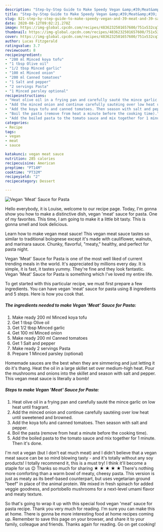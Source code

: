 ```yaml
---
description: "Step-by-Step Guide to Make Speedy Vegan &amp;#39;Meat&amp;#39; Sauce for Pasta"
title: "Step-by-Step Guide to Make Speedy Vegan &amp;#39;Meat&amp;#39; Sauce for Pasta"
slug: 821-step-by-step-guide-to-make-speedy-vegan-and-39-meat-and-39-sauce-for-pasta
date: 2020-08-12T09:02:21.278Z
image: https://img-global.cpcdn.com/recipes/4836232501657600/751x532cq70/vegan-meat-sauce-for-pasta-recipe-main-photo.jpg
thumbnail: https://img-global.cpcdn.com/recipes/4836232501657600/751x532cq70/vegan-meat-sauce-for-pasta-recipe-main-photo.jpg
cover: https://img-global.cpcdn.com/recipes/4836232501657600/751x532cq70/vegan-meat-sauce-for-pasta-recipe-main-photo.jpg
author: Lucas Fitzgerald
ratingvalue: 3.7
reviewcount: 8
recipeingredient:
- "200 ml Minced koya tofu"
- "1 tbsp Olive oil"
- "1/2 tbsp Minced garlic"
- "100 ml Minced onion"
- "200 ml Canned tomatoes"
- "1 Salt and pepper"
- "2 servings Pasta"
- "1 Minced parsley optional"
recipeinstructions:
- "Heat olive oil in a frying pan and carefully sauté the mince garlic on low heat until fragrant."
- "Add the minced onion and continue carefully sautéing over low heat until sweetened and browned."
- "Add the koya tofu and canned tomatoes. Then season with salt and pepper."
- "Boil the pasta (remove from heat a minute before the cooking time)."
- "Add the boiled pasta to the tomato sauce and mix together for 1 minute. Then it&#39;s done."
categories:
- Recipe
tags:
- vegan
- meat
- sauce

katakunci: vegan meat sauce 
nutrition: 285 calories
recipecuisine: American
preptime: "PT14M"
cooktime: "PT32M"
recipeyield: "2"
recipecategory: Dessert

---
```



![Vegan &#39;Meat&#39; Sauce for Pasta](https://img-global.cpcdn.com/recipes/4836232501657600/751x532cq70/vegan-meat-sauce-for-pasta-recipe-main-photo.jpg)

Hello everybody, it is Louise, welcome to our recipe page. Today, I'm gonna show you how to make a distinctive dish, vegan &#39;meat&#39; sauce for pasta. One of my favorites. This time, I am going to make it a little bit tasty. This is gonna smell and look delicious.

Learn how to make vegan meat sauce! This vegan meat sauce tastes so similar to traditional bolognese except it&#39;s made with cauliflower, walnuts, and marinara sauce. Chunky, flavorful, &#34;meaty,&#34; healthy, and perfect for pasta night.

Vegan &#39;Meat&#39; Sauce for Pasta is one of the most well liked of current trending meals in the world. It's appreciated by millions every day. It is simple, it is fast, it tastes yummy. They're fine and they look fantastic. Vegan &#39;Meat&#39; Sauce for Pasta is something which I've loved my entire life.


To get started with this particular recipe, we must first prepare a few ingredients. You can have vegan &#39;meat&#39; sauce for pasta using 8 ingredients and 5 steps. Here is how you cook that.

<!--inarticleads1-->

##### The ingredients needed to make Vegan &#39;Meat&#39; Sauce for Pasta:

1. Make ready 200 ml Minced koya tofu
1. Get 1 tbsp Olive oil
1. Get 1/2 tbsp Minced garlic
1. Get 100 ml Minced onion
1. Make ready 200 ml Canned tomatoes
1. Get 1 Salt and pepper
1. Make ready 2 servings Pasta
1. Prepare 1 Minced parsley (optional)


Homemade sauces are the best when they are simmering and just letting it do it&#39;s thang. Heat the oil in a large skillet set over medium-high heat. Pour the mushrooms and onions into the skillet and season with salt and pepper. This vegan meat sauce is literally a bomb! 

<!--inarticleads2-->

##### Steps to make Vegan &#39;Meat&#39; Sauce for Pasta:

1. Heat olive oil in a frying pan and carefully sauté the mince garlic on low heat until fragrant.
1. Add the minced onion and continue carefully sautéing over low heat until sweetened and browned.
1. Add the koya tofu and canned tomatoes. Then season with salt and pepper.
1. Boil the pasta (remove from heat a minute before the cooking time).
1. Add the boiled pasta to the tomato sauce and mix together for 1 minute. Then it&#39;s done.


I&#39;m not a vegan (but I don&#39;t eat much meat) and I didn&#39;t believe that a vegan meat sauce can be so mind blowing tasty - and it&#39;s totally without any soy products! I totally recommend it, this is a must try! I think it&#39;ll become a staple for us 😉 Thanks so much for sharing ★ ★ ★ ★ ★ There&#39;s nothing more comforting than a warm bowl of meaty, cheesy pasta. This version is just as meaty as its beef-based counterpart, but uses vegetarian ground &#34;beef&#34; in place of the animal protein. We mixed in fresh spinach for added veggie goodness, and portobello mushrooms for a next-level umami flavor and meaty texture. 

So that's going to wrap it up with this special food vegan &#39;meat&#39; sauce for pasta recipe. Thank you very much for reading. I'm sure you can make this at home. There is gonna be more interesting food at home recipes coming up. Remember to save this page on your browser, and share it to your family, colleague and friends. Thanks again for reading. Go on get cooking!
